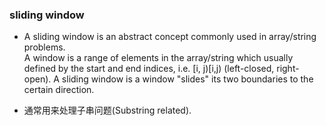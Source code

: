 
### sliding window 

- A sliding window is an abstract concept commonly used in array/string problems.   
A window is a range of elements in the array/string which usually defined by the start and end indices, 
i.e. [i, j)[i,j) (left-closed, right-open). 
A sliding window is a window "slides" its two boundaries to the certain direction.  

- 通常用来处理子串问题(Substring related).
